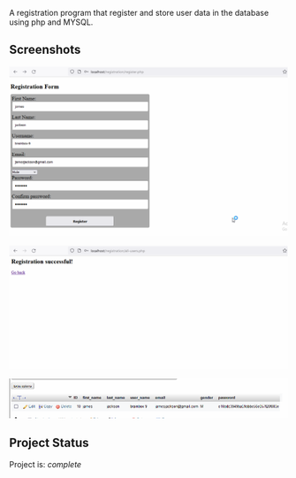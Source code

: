 A registration program that register and store user data in the database using php and MYSQL.


## Screenshots

![Example screenshot](images/screenshot1.png)

![Example screenshot](images/screenshot2.png)

![Example screenshot](images/screenshot3.png)


## Project Status
Project is: _complete_

